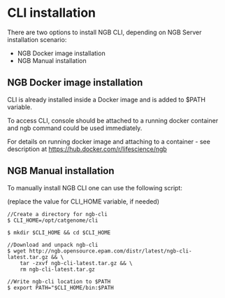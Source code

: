 # CLI installation
There are two options to install NGB CLI, depending on NGB Server installation scenario:
* NGB Docker image installation
* NGB Manual installation

## NGB Docker image installation
CLI is already installed inside a Docker image and is added to $PATH variable.

To access CLI, console should be attached to a running docker container and ngb command could be used immediately.

For details on running docker image and attaching to a container - see description at https://hub.docker.com/r/lifescience/ngb

## NGB Manual installation
To manually install NGB CLI one can use the following script:

(replace the value for CLI_HOME variable, if needed)
```
//Create a directory for ngb-cli
$ CLI_HOME=/opt/catgenome/cli

$ mkdir $CLI_HOME && cd $CLI_HOME

//Download and unpack ngb-cli
$ wget http://ngb.opensource.epam.com/distr/latest/ngb-cli-latest.tar.gz && \
    tar -zxvf ngb-cli-latest.tar.gz && \
    rm ngb-cli-latest.tar.gz

//Write ngb-cli location to $PATH
$ export PATH="$CLI_HOME/bin:$PATH
```
